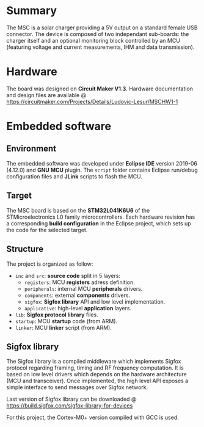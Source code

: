 # Summary
The MSC is a solar charger providing a 5V output on a standard female USB connector. The device is composed of two independant sub-boards: the charger itself and an optional monitoring block controlled by an MCU (featuring voltage and current measurements, IHM and data transmission).

# Hardware
The board was designed on **Circuit Maker V1.3**. Hardware documentation and design files are available @ https://circuitmaker.com/Projects/Details/Ludovic-Lesur/MSCHW1-1

# Embedded software

## Environment
The embedded software was developed under **Eclipse IDE** version 2019-06 (4.12.0) and **GNU MCU** plugin. The `script` folder contains Eclipse run/debug configuration files and **JLink** scripts to flash the MCU.

## Target
The MSC board is based on the **STM32L041K6U6** of the STMicroelectronics L0 family microcontrollers. Each hardware revision has a corresponding **build configuration** in the Eclipse project, which sets up the code for the selected target.

## Structure
The project is organized as follow:
* `inc` and `src`: **source code** split in 5 layers:
    * `registers`: MCU **registers** adress definition.
    * `peripherals`: internal MCU **peripherals** drivers.
    * `components`: external **components** drivers.
    * `sigfox`: **Sigfox library** API and low level implementation.
    * `applicative`: high-level **application** layers.
* `lib`: **Sigfox protocol library** files.
* `startup`: MCU **startup** code (from ARM).
* `linker`: MCU **linker** script (from ARM).

## Sigfox library

The Sigfox library is a compiled middleware which implements Sigfox protocol regarding framing, timing and RF frequency computation. It is based on low level drivers which depends on the hardware architecture (MCU and transceiver). Once implemented, the high level API exposes a simple interface to send messages over Sigfox network.

Last version of Sigfox library can be downloaded @ https://build.sigfox.com/sigfox-library-for-devices

For this project, the Cortex-M0+ version compiled with GCC is used.
